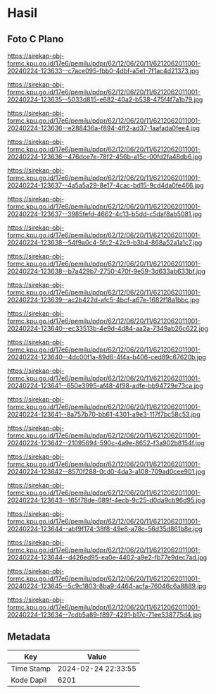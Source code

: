# Hasil

## Foto C Plano

https://sirekap-obj-formc.kpu.go.id/17e6/pemilu/pdpr/62/12/06/20/11/6212062011001-20240224-123633--c7ace095-fbb0-4dbf-a5e1-7f1ac4d21373.jpg

https://sirekap-obj-formc.kpu.go.id/17e6/pemilu/pdpr/62/12/06/20/11/6212062011001-20240224-123635--5033d815-e682-40a2-b538-475f4f7a1b79.jpg

https://sirekap-obj-formc.kpu.go.id/17e6/pemilu/pdpr/62/12/06/20/11/6212062011001-20240224-123636--e288436a-f894-4ff2-ad37-1aafada0fee4.jpg

https://sirekap-obj-formc.kpu.go.id/17e6/pemilu/pdpr/62/12/06/20/11/6212062011001-20240224-123636--476dce7e-78f2-456b-a15c-00fd2fa48db6.jpg

https://sirekap-obj-formc.kpu.go.id/17e6/pemilu/pdpr/62/12/06/20/11/6212062011001-20240224-123637--4a5a5a29-8e17-4cac-bd15-9cd4da0fe466.jpg

https://sirekap-obj-formc.kpu.go.id/17e6/pemilu/pdpr/62/12/06/20/11/6212062011001-20240224-123637--3985fefd-4662-4c13-b5dd-c5daf8ab5081.jpg

https://sirekap-obj-formc.kpu.go.id/17e6/pemilu/pdpr/62/12/06/20/11/6212062011001-20240224-123638--54f9a0c4-5fc2-42c9-b3b4-868a52a1a1c7.jpg

https://sirekap-obj-formc.kpu.go.id/17e6/pemilu/pdpr/62/12/06/20/11/6212062011001-20240224-123638--b7a429b7-2750-470f-9e59-3d633ab633bf.jpg

https://sirekap-obj-formc.kpu.go.id/17e6/pemilu/pdpr/62/12/06/20/11/6212062011001-20240224-123639--ac2b422d-afc5-4bcf-a67e-1682f18a1bbc.jpg

https://sirekap-obj-formc.kpu.go.id/17e6/pemilu/pdpr/62/12/06/20/11/6212062011001-20240224-123640--ec33513b-4e9d-4d84-aa2a-7349ab26c622.jpg

https://sirekap-obj-formc.kpu.go.id/17e6/pemilu/pdpr/62/12/06/20/11/6212062011001-20240224-123640--4dc00f1a-89d6-4f4a-b406-ced89c67620b.jpg

https://sirekap-obj-formc.kpu.go.id/17e6/pemilu/pdpr/62/12/06/20/11/6212062011001-20240224-123641--650e3995-af48-4f98-adfe-bb94729e73ca.jpg

https://sirekap-obj-formc.kpu.go.id/17e6/pemilu/pdpr/62/12/06/20/11/6212062011001-20240224-123641--8a757b70-bb61-4301-a9e3-117f7bc58c53.jpg

https://sirekap-obj-formc.kpu.go.id/17e6/pemilu/pdpr/62/12/06/20/11/6212062011001-20240224-123642--21095694-590c-4a9e-8652-f3a902b8154f.jpg

https://sirekap-obj-formc.kpu.go.id/17e6/pemilu/pdpr/62/12/06/20/11/6212062011001-20240224-123642--8570f288-0cd0-4da3-a108-709ad0cee901.jpg

https://sirekap-obj-formc.kpu.go.id/17e6/pemilu/pdpr/62/12/06/20/11/6212062011001-20240224-123643--165f78de-089f-4ecb-9c25-d0da9cb96d95.jpg

https://sirekap-obj-formc.kpu.go.id/17e6/pemilu/pdpr/62/12/06/20/11/6212062011001-20240224-123644--abf9f174-38f8-49e8-a78c-56d35d861b8e.jpg

https://sirekap-obj-formc.kpu.go.id/17e6/pemilu/pdpr/62/12/06/20/11/6212062011001-20240224-123644--d426ed95-ea0e-4402-a9e2-fb77e9dec7ad.jpg

https://sirekap-obj-formc.kpu.go.id/17e6/pemilu/pdpr/62/12/06/20/11/6212062011001-20240224-123645--5c9c1803-8ba9-4464-acfa-76046c6a8889.jpg

https://sirekap-obj-formc.kpu.go.id/17e6/pemilu/pdpr/62/12/06/20/11/6212062011001-20240224-123634--7cdb5a89-f897-4291-b17c-71ee538775d4.jpg


## Metadata

| Key        | Value               |
| ---------- | ------------------- |
| Time Stamp | 2024-02-24 22:33:55 |
| Kode Dapil | 6201                |



